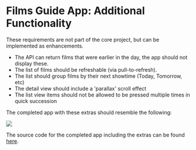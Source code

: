 # Films Guide App: Additional Functionality

These requirements are not part of the core project, but can be implemented as enhancements.

- The API can return films that were earlier in the day, the app should not display these.
- The list of films should be refreshable (via pull-to-refresh).
- The list should group films by their next showtime (Today, Tomorrow, etc)
- The detail view should include a 'parallax' scroll effect
- The list view items should not be allowed to be pressed multiple times in quick succession

The completed app with these extras should resemble the following:

![](./demo-extras.gif)

The source code for the completed app including the extras can be found [here](https://github.com/studiozeffa/film-guide-app/tree/extras).